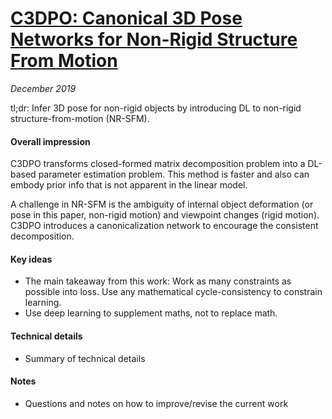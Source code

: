 # [C3DPO: Canonical 3D Pose Networks for Non-Rigid Structure From Motion](https://arxiv.org/abs/1909.02533)

_December 2019_

tl;dr: Infer 3D pose for non-rigid objects by introducing DL to non-rigid structure-from-motion (NR-SFM).

#### Overall impression
C3DPO transforms closed-formed matrix decomposition problem into a DL-based parameter estimation problem. This method is faster and also can embody prior info that is not apparent in the linear model. 

A challenge in NR-SFM is the ambiguity of internal object deformation (or pose in this paper, non-rigid motion) and viewpoint changes (rigid motion). C3DPO introduces a canonicalization network to encourage the consistent decomposition. 


#### Key ideas
- The main takeaway from this work: Work as many constraints as possible into loss. Use any mathematical cycle-consistency to constrain learning.
- Use deep learning to supplement maths, not to replace math. 

#### Technical details
- Summary of technical details

#### Notes
- Questions and notes on how to improve/revise the current work  

